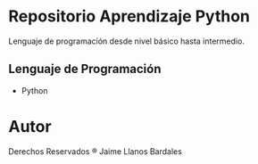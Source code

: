 # Repositorio Aprendizaje Python
Lenguaje de programación desde nivel básico hasta intermedio.

## Lenguaje de Programación
- Python

# Autor
Derechos Reservados ® Jaime Llanos Bardales